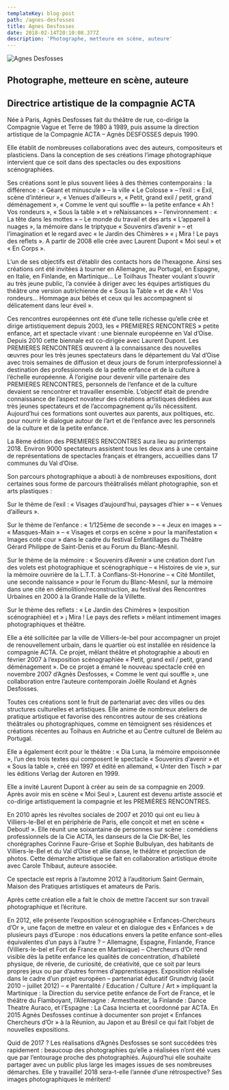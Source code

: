```yaml
---
templateKey: blog-post
path: /agnes-desfosses
title: Agnes Desfosses
date: 2018-02-14T20:10:08.377Z
description: 'Photographe, metteure en scène, auteure'
---
```

![Agnes Desfosses](/img/1280x720-bt0.jpg)
## **Photographe, metteure en scène, auteure**
## **Directrice artistique de la compagnie ACTA**

Née à Paris, Agnès Desfosses fait du théâtre de rue, co-dirige la Compagnie Vague et Terre de 1980 à 1989, puis assume la direction artistique de la Compagnie ACTA – Agnès DESFOSSES depuis 1990.

Elle établit de nombreuses collaborations avec des auteurs, compositeurs et plasticiens. Dans la conception de ses créations l’image photographique intervient que ce soit dans des spectacles ou des expositions scénographiées.

Ses créations sont le plus souvent liées à des thèmes contemporains : la différence : « Géant et minuscule » – la ville « Le Colosse » – l’exil : « Exil, scène d’intérieur », « Venues d’ailleurs », « Petit, grand exil / petit, grand déménagement », « Comme le vent qui souffle »- la petite enfance « Ah ! Vos rondeurs », « Sous la table » et  » reNaissances  » – l’environnement : « La tête dans les mottes » – Le monde du travail et des arts « L’appareil à nuages », la mémoire dans le triptyque « Souvenirs d’avenir » – et l’imagination et le regard avec « le Jardin des Chimères » « ¡ Mira ! Le pays des reflets ». A partir de 2008 elle crée avec Laurent Dupont « Moi seul » et « En Corps ».

L’un de ses objectifs est d’établir des contacts hors de l’hexagone. Ainsi ses créations ont été invitées à tourner en Allemagne, au Portugal, en Espagne, en Italie, en Finlande, en Martinique… Le Toilhaus Theater voulant s’ouvrir au très jeune public, l’a conviée à diriger avec les équipes artistiques du théâtre une version autrichienne de « Sous la Table » et de « Ah ! Vos rondeurs… Hommage aux bébés et ceux qui les accompagnent si délicatement dans leur éveil ».

Ces rencontres européennes ont été d’une telle richesse qu’elle crée et dirige artistiquement depuis 2003, les « PREMIERES RENCONTRES » petite enfance, art et spectacle vivant : une biennale européenne en Val d’Oise. Depuis 2010 cette biennale est co-dirigée avec Laurent Dupont. Les PREMIERES RENCONTRES œuvrent à la connaissance des nouvelles œuvres pour les très jeunes spectateurs dans le département du Val d’Oise avec trois semaines de diffusion et deux jours de forum interprofessionnel à destination des professionnels de la petite enfance et de la culture à l’échelle européenne.
À l’origine pour devenir ville partenaire des PREMIERES RENCONTRES, personnels de l’enfance et de la culture devaient se rencontrer et travailler ensemble. L’objectif était de prendre connaissance de l’aspect novateur des créations artistiques dédiées aux très jeunes spectateurs et de l’accompagnement qu’ils nécessitent.
Aujourd’hui ces formations sont ouvertes aux parents, aux politiques, etc. pour nourrir le dialogue autour de l’art et de l’enfance avec les personnels de la culture et de la petite enfance.

La 8ème édition des PREMIERES RENCONTRES aura lieu au printemps 2018. Environ 9000 spectateurs assistent tous les deux ans à une centaine de représentations de spectacles français et étrangers, accueillies dans 17 communes du Val d’Oise.

Son parcours photographique a abouti à de nombreuses expositions, dont certaines sous forme de parcours théâtralisés mêlant photographie, son et arts plastiques :

Sur le thème de l’exil : « Visages d’aujourd’hui, paysages d’hier » – « Venues d’ailleurs ».

Sur le thème de l’enfance : « 1/125ème de seconde » – « Jeux en images » – « Masques-Main »
– « Visages et corps en scène » pour la manifestation « Images coté cour » dans le cadre du festival Enfantillages du Théâtre Gérard Philippe de Saint-Denis et au Forum du Blanc-Mesnil.

Sur le thème de la mémoire : « Souvenirs d’Avenir » une création dont l’un des volets est photographique et scénographique – « Histoires de vie », sur la mémoire ouvrière de la L.T.T. à Conflans-St-Honorine – « Cité Montillet, une seconde naissance » pour le Forum du Blanc-Mesnil, sur la mémoire dans une cité en démolition/reconstruction, au festival des Rencontres Urbaines en 2000 à la Grande Halle de la Villette.

Sur le thème des reflets : « Le Jardin des Chimères » (exposition scénographiée) et  » ¡ Mira ! Le pays des reflets » mêlant intimement images photographiques et théâtre.

Elle a été sollicitée par la ville de Villiers-le-bel pour accompagner un projet de renouvellement urbain, dans le quartier où est installée en résidence la compagnie ACTA. Ce projet, mêlant théâtre et photographie a abouti en février 2007 à l’exposition scénographiée « Petit, grand exil / petit, grand déménagement ». De ce projet a émané le nouveau spectacle créé en novembre 2007 d’Agnès Desfosses, « Comme le vent qui souffle », une collaboration entre l’auteure contemporain Joëlle Rouland et Agnès Desfosses.

Toutes ces créations sont le fruit de partenariat avec des villes ou des structures culturelles et artistiques.
Elle anime de nombreux ateliers de pratique artistique et favorise des rencontres autour de ses créations théâtrales ou photographiques, comme en témoignent ses résidences et créations récentes au Toihaus en Autriche et au Centre culturel de Belém au Portugal.

Elle a également écrit pour le théâtre : « Dia Luna, la mémoire empoisonnée », l’un des trois textes qui composent le spectacle « Souvenirs d’avenir » et « Sous la table », créé en 1997 et édité en allemand, « Unter den Tisch » par les éditions Verlag der Autoren en 1999.

Elle a invité Laurent Dupont à créer au sein de sa compagnie en 2009. Après avoir mis en scène « Moi Seul », Laurent est devenu artiste associé et co-dirige artistiquement la compagnie et les PREMIÈRES RENCONTRES.

En 2010 après les révoltes sociales de 2007 et 2010 qui ont eu lieu à Villiers-le-Bel et en périphérie de Paris, elle conçoit et met en scène « Debout! ». Elle réunit une soixantaine de personnes sur scène : comédiens professionnels de la Cie ACTA, les danseurs de la Cie DK-Bel, les chorégraphes Corinne Faure-Grise et Sophie Bulbulyan, des habitants de Villiers-le-Bel et du Val d’Oise et allie danse, le théâtre et projection de photos. Cette démarche artistique se fait en collaboration artistique étroite avec Carole Thibaut, auteure associée.

Ce spectacle est repris à l’automne 2012 à l’auditorium Saint Germain, Maison des Pratiques artistiques et amateurs de Paris.

Après cette création elle a fait le choix de mettre l’accent sur son travail photographique et l’écriture.

En 2012, elle présente l’exposition scénographiée « Enfances-Chercheurs d’Or », une façon de mettre en valeur et en dialogue des « Enfances » de plusieurs pays d’Europe : nos éducations envers la petite enfance sont-elles équivalentes d’un pays à l’autre ? – Allemagne, Espagne, Finlande, France (Villiers-le-bel et Fort de France en Martinique) –
Chercheurs d’Or rend visible dès la petite enfance les qualités de concentration, d’habileté physique, de rêverie, de curiosité, de créativité, que ce soit par leurs propres jeux ou par d’autres formes d’apprentissages.
Exposition réalisée dans le cadre d’un projet européen – partenariat éducatif Grundtvig (août 2010 – juillet 2012) – « Parentalité / Education / Culture / Art » impliquant la Martinique : la Direction du service petite enfance de Fort de France, et le théâtre du Flamboyant, l’Allemagne : Armestheater, la Finlande : Dance Theatre Auraco, et l’Espagne : La Casa Incierta et coordonné par ACTA.
En 2015 Agnès Desfosses continue à documenter son projet « Enfances Chercheurs d’Or » à la Réunion, au Japon et au Brésil ce qui fait l’objet de nouvelles expositions.

Quid de 2017 ? Les réalisations d’Agnès Desfosses se sont succédées très rapidement : beaucoup des photographies qu’elle a réalisées n’ont été vues que par l’entourage proche des photographiés.
Aujourd’hui elle souhaite partager avec un public plus large les images issues de ses nombreuses démarches. Elle y travaille!
2018 sera-t-elle l’année d’une rétrospective? Ses images photographiques le méritent!
